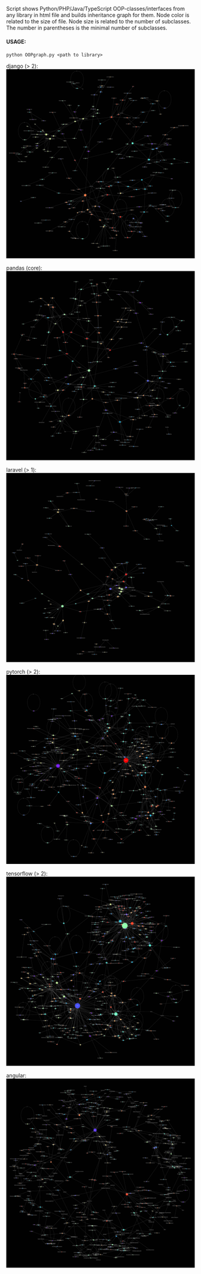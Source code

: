 Script shows Python/PHP/Java/TypeScript OOP-classes/interfaces from any library in html file and builds inheritance graph for them. Node color is related to the size of file.  Node size is related to the number of subclasses. The number in parentheses is the minimal number of subclasses. 
 
#### USAGE:
    python OOPgraph.py <path to library>

django (> 2):
![django](https://github.com/ksn38/graph_for_classes/blob/main/gallery/Django.jpg)
 
pandas (core):
![pandas-core](https://github.com/ksn38/graph_for_classes/blob/main/gallery/pandas-core.jpg)
 
laravel (> 1):
![laravel](https://github.com/ksn38/graph_for_classes/blob/main/gallery/laravel.jpg)
 
pytorch (> 2):
![pytorch](https://github.com/ksn38/graph_for_classes/blob/main/gallery/pytorch.jpg)
 
tensorflow (> 2):
![tensorflow](https://github.com/ksn38/graph_for_classes/blob/main/gallery/tensorflow.jpg)
 
angular:
![angular](https://github.com/ksn38/graph_for_classes/blob/main/gallery/angular.jpg)
